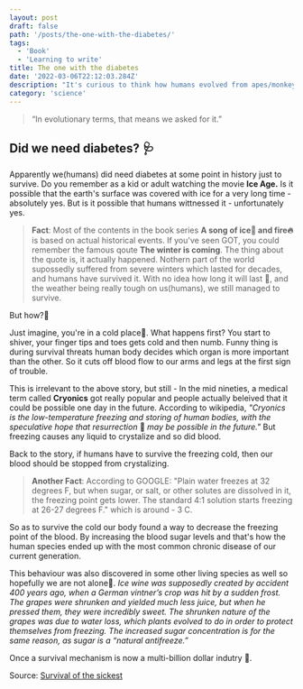 ```yaml
---
layout: post
draft: false
path: '/posts/the-one-with-the-diabetes/'
tags:
  - 'Book'
  - 'Learning to write'
title: The one with the diabetes
date: '2022-03-06T22:12:03.284Z'
description: "It's curious to think how humans evolved from apes/monkeys and became self aware. But did it happen by accident or someone helped us? 🤔"
category: 'science'
---
```


> “In evolutionary terms, that means we asked for it.”

## Did we need diabetes? 🩺

Apparently we(humans) did need diabetes at some point in history just to survive.
Do you remember as a kid or adult watching the movie **Ice Age.**
Is it possible that the earth's surface was covered with ice for a very long time - absolutely yes. But is it possible that humans wittnessed it - unfortunately yes.

> **Fact**: Most of the contents in the book series **A song of ice🧊 and fire🔥** is based on actual historical events.
> If you've seen GOT, you could remember the famous qoute **The winter is coming**. The thing about the quote is, it actually happened. Nothern part of the world supossedly suffered from severe winters which lasted for decades, and humans have survived it.
> With no idea how long it will last 📆, and the weather being really tough on us(humans), we still managed to survive.

But how?🤔

Just imagine, you're in a cold place🥶. What happens first? You start to shiver, your finger tips and toes gets cold and then numb.
Funny thing is during survival threats human body decides which organ is more important than the other. So it cuts off blood flow to our arms and legs at the first sign of trouble.

This is irrelevant to the above story, but still - In the mid nineties, a medical term called **Cryonics** got really popular and people actually beleived that it could be possible one day in the future.
According to wikipedia, _"Cryonics is the low-temperature freezing and storing of human bodies, with the speculative hope that resurrection_ 🧟 _may be possible in the future."_ But freezing causes any liquid to crystalize and so did blood.

Back to the story, if humans have to survive the freezing cold, then our blood should be stopped from crystalizing.

> **Another Fact**: According to GOOGLE: "Plain water freezes at 32 degrees F, but when sugar, or salt, or other solutes are dissolved in it, the freezing point gets lower. The standard 4:1 solution starts freezing at 26-27 degrees F." which is around - 3 C.

So as to survive the cold our body found a way to decrease the freezing point of the blood. By increasing the blood sugar levels and that's how the human species ended up with the most common chronic disease of our current generation.

This behaviour was also discovered in some other living species as well so hopefully we are not alone🤞.
_Ice wine was supposedly created by accident 400 years ago, when a German vintner’s crop was hit by a sudden frost. The grapes were shrunken and yielded much less juice, but when he pressed them, they were incredibly sweet. The shrunken nature of the grapes was due to water loss, which plants evolved to do in order to protect themselves from freezing. The increased sugar concentration is for the same reason, as sugar is a “natural antifreeze.”_

Once a survival mechanism is now a multi-billion dollar indutry 🤑.

Source: [Survival of the sickest](<https://en.wikipedia.org/wiki/Survival_of_the_Sickest_(book)>)

